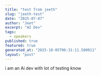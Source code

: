 ```yaml
---
title: "test from jeeth"
slug: "jeeth-test"
date: "2025-07-07"
author: "Jeet"
excerpt: "AI Dev"
tags:
  - speakers
published: true
featured: true
generated_at: "2025-10-05T06:31:11.500911"
layout: "post"
---
```


i am an Ai dev with lot of testing know